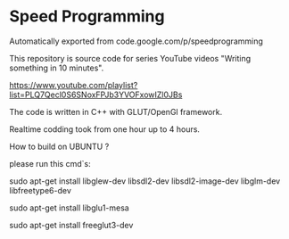 # Speed Programming
Automatically exported from code.google.com/p/speedprogramming

This repository is source code for series YouTube videos "Writing something in 10 minutes".

https://www.youtube.com/playlist?list=PLQ7Qecl0S6SNoxFPJb3YVOFxowIZl0JBs

The code is written in C++ with GLUT/OpenGl framework.

Realtime codding took from one hour up to 4 hours.

How to build on UBUNTU  ?

please run this cmd`s:

sudo apt-get install libglew-dev libsdl2-dev libsdl2-image-dev libglm-dev libfreetype6-dev  

sudo apt-get install libglu1-mesa

sudo apt-get install freeglut3-dev
